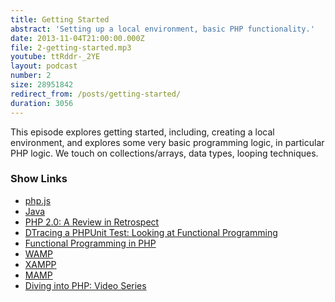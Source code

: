 ```yaml
---
title: Getting Started
abstract: 'Setting up a local environment, basic PHP functionality.'
date: 2013-11-04T21:00:00.000Z
file: 2-getting-started.mp3
youtube: ttRddr-_2YE
layout: podcast
number: 2
size: 28951842
redirect_from: /posts/getting-started/
duration: 3056
---
```


This episode explores getting started, including, creating a local environment, and explores some very basic programming logic, in particular PHP logic.
We touch on collections/arrays, data types, looping techniques.

### Show Links

- [php.js](http://phpjs.org/)
- [Java](http://www.java.com/en/)
- [PHP 2.0: A Review in Retrospect](http://phpmanualmasterpieces.tumblr.com/post/65544023819/php-2-0-a-review-in-retrospect)
- [DTracing a PHPUnit Test: Looking at Functional Programming](http://blogs.oracle.com/opal/entry/dtracing_a_phpunit_test_looking)
- [Functional Programming in PHP](http://net.tutsplus.com/tutorials/php/functional-programming-in-php/)
- [WAMP](http://www.wampserver.com/en/)
- [XAMPP](http://www.apachefriends.org/en/xampp.html)
- [MAMP](http://www.mamp.info/en/index.html)
- [Diving into PHP: Video Series](http://blog.themeforest.net/screencasts/diving-into-php-video-series/)
